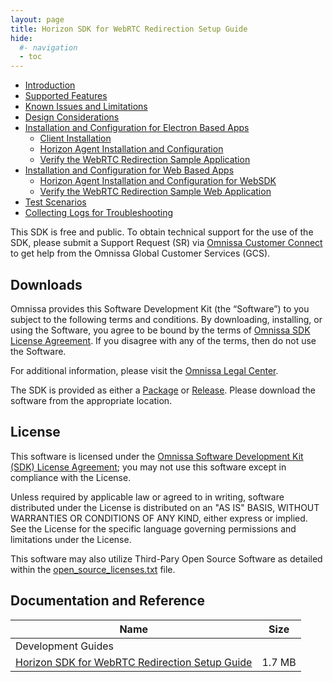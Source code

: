 ```yaml
---
layout: page
title: Horizon SDK for WebRTC Redirection Setup Guide
hide:
  #- navigation
  - toc
---
```


- [Introduction](introduction.md)
- [Supported Features](supported-features.md)
- [Known Issues and Limitations](known-issues-and-limitations.md)
- [Design Considerations](design-considerations.md)
- [Installation and Configuration for Electron Based Apps](installation-and-configuration.md)
    - [Client Installation](client-installation.md)
    - [Horizon Agent Installation and Configuration](horizon-agent-installation-and-configuration.md)
    - [Verify the WebRTC Redirection Sample Application](verify-the-webrtc-redirection-sample-application.md)
- [Installation and Configuration for Web Based Apps](websdk-installation-and-configuration.md)
    - [Horizon Agent Installation and Configuration for WebSDK](websdk-horizon-agent-installation-and-configuration.md)
    - [Verify the WebRTC Redirection Sample Web Application](websdk-verify-the-webrtc-redirection-sample-application.md)
- [Test Scenarios](test-scenarios.md)
- [Collecting Logs for Troubleshooting](collecting-logs-for-troubleshooting.md)


This SDK is free and public. To obtain technical support for the use of the SDK, please submit a Support Request (SR) via [Omnissa Customer Connect](https://customerconnect.omnissa.com/home) to get help from the Omnissa Global Customer Services (GCS).

## Downloads

Omnissa provides this Software Development Kit (the “Software”) to you subject to the following terms and conditions. By downloading, installing, or using the Software, you agree to be bound by the terms of [Omnissa SDK License Agreement](https://static.omnissa.com/sites/default/files/omnissa-sdk-agreement.pdf). If you disagree with any of the terms, then do not use the Software.

For additional information, please visit the [Omnissa Legal Center](https://www.omnissa.com/legal-center/).

The SDK is provided as either a [Package](https://github.com/orgs/euc-releases/packages?repo_name=horizon-rdpbridge-sdk) or [Release](https://github.com/euc-releases/horizon-rdpbridge-sdk/releases). Please download the software from the appropriate location.

## License

This software is licensed under the [Omnissa Software Development Kit (SDK) License Agreement](https://static.omnissa.com/sites/default/files/omnissa-sdk-agreement.pdf); you may not use this software except in compliance with the License.

Unless required by applicable law or agreed to in writing, software distributed under the License is distributed on an "AS IS" BASIS, WITHOUT WARRANTIES OR CONDITIONS OF ANY KIND, either express or implied. See the License for the specific language governing permissions and limitations under the License.

This software may also utilize Third-Pary Open Source Software as detailed within the [open_source_licenses.txt](open_source_licenses.txt) file.

## Documentation and Reference

| Name | Size	|
| --- | --- |
| Development Guides |  |
| [Horizon SDK for WebRTC Redirection Setup Guide](./horizon_sdk_for_webrtc_redirection_setup_guide_2025-05-28-09-39-33.pdf) | 1.7 MB |

